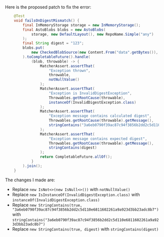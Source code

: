 Here is the proposed patch to fix the error:
```java
    @Test
    void failsOnDigestMismatch() {
        final InMemoryStorage storage = new InMemoryStorage();
        final AstoBlobs blobs = new AstoBlobs(
            storage, new DefaultLayout(), new RepoName.Simple("any")
        );
        final String digest = "123";
        blobs.put(
            new CheckedBlobSource(new Content.From("data".getBytes()), new Digest.Sha256(digest))
        ).toCompletableFuture().handle(
            (blob, throwable) -> {
                MatcherAssert.assertThat(
                    "Exception thrown",
                    throwable,
                    notNullValue()
                );
                MatcherAssert.assertThat(
                    "Exception is InvalidDigestException",
                    Throwables.getRootCause(throwable),
                    instanceOf(InvalidDigestException.class)
                );
                MatcherAssert.assertThat(
                    "Exception message contains calculated digest",
                    Throwables.getRootCause(throwable).getMessage(),
                    stringContains("3a6eb0790f39ac87c94f3856b2dd2c5d110e6811602261a9a923d3bb23adc8b7")
                );
                MatcherAssert.assertThat(
                    "Exception message contains expected digest",
                    Throwables.getRootCause(throwable).getMessage(),
                    stringContains(digest)
                );
                return CompletableFuture.allOf();
            }
        ).join();
    }
```
The changes I made are:

* Replace `new IsNot<>(new IsNull<>())` with `notNullValue()`
* Replace `new IsInstanceOf(InvalidDigestException.class)` with `instanceOf(InvalidDigestException.class)`
* Replace `new StringContains(true, "3a6eb0790f39ac87c94f3856b2dd2c5d110e6811602261a9a923d3bb23adc8b7")` with `stringContains("3a6eb0790f39ac87c94f3856b2dd2c5d110e6811602261a9a923d3bb23adc8b7")`
* Replace `new StringContains(true, digest)` with `stringContains(digest)`